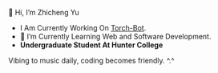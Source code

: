 👋 Hi, I’m Zhicheng Yu

- I Am Currently Working On [Torch-Bot](https://github.com/Zhichengu1/Torch_Bot).
- 🌱 I’m Currently Learning Web and Software Development.
- **Undergraduate Student At Hunter College**

Vibing to music daily, coding becomes friendly. ^.^

<!---
Zhichengu1/Zhichengu1 is a ✨ special ✨ repository because its `README.md` (this file) appears on your GitHub profile.
You can click the Preview link to take a look at your changes.
--->
